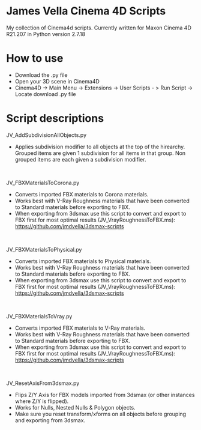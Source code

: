 # James Vella Cinema 4D Scripts 
My collection of Cinema4d scripts. Currently written for Maxon Cinema 4D R21.207 in Python version 2.7.18

# How to use
- Download the .py file
- Open your 3D scene in Cinema4D
- Cinema4D -> Main Menu -> Extensions -> User Scripts - > Run Script -> Locate download .py file

# Script descriptions
JV_AddSubdivisionAllObjects.py
- Applies subdivision modifier to all objects at the top of the hirearchy. Grouped items are given 1 subdivision for all items in that group. Non grouped items are each given a subdivision modifier.

<br />

JV_FBXMaterialsToCorona.py
- Converts imported FBX materials to Corona materials.
- Works best with V-Ray Roughness materials that have been converted to Standard materials before exporting to FBX. 
- When exporting from 3dsmax use this script to convert and export to FBX first for most optimal results (JV_VrayRoughnessToFBX.ms): https://github.com/jmdvella/3dsmax-scripts

<br />

JV_FBXMaterialsToPhysical.py
- Converts imported FBX materials to Physical materials.
- Works best with V-Ray Roughness materials that have been converted to Standard materials before exporting to FBX. 
- When exporting from 3dsmax use this script to convert and export to FBX first for most optimal results (JV_VrayRoughnessToFBX.ms): https://github.com/jmdvella/3dsmax-scripts

<br />

JV_FBXMaterialsToVray.py
- Converts imported FBX materials to V-Ray materials.
- Works best with V-Ray Roughness materials that have been converted to Standard materials before exporting to FBX. 
- When exporting from 3dsmax use this script to convert and export to FBX first for most optimal results (JV_VrayRoughnessToFBX.ms): https://github.com/jmdvella/3dsmax-scripts

<br />

JV_ResetAxisFrom3dsmax.py
- Flips Z/Y Axis for FBX models imported from 3dsmax (or other instances where Z/Y is flipped).
- Works for Nulls, Nested Nulls & Polygon objects.
- Make sure you reset transform/xforms on all objects before grouping and exporting from 3dsmax.
